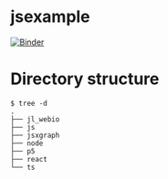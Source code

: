 # jsexample

[![Binder](https://mybinder.org/badge_logo.svg)](https://mybinder.org/v2/gh/terasakisatoshi/jsexample/HEAD)

# Directory structure

```
$ tree -d
.
├── jl_webio
├── js
├── jsxgraph
├── node
├── p5
├── react
└── ts
```

